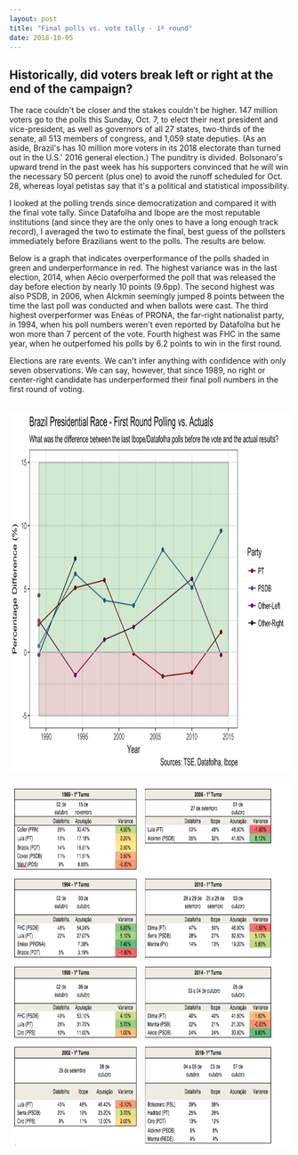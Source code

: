```yaml
---
layout: post
title: "Final polls vs. vote tally - 1º round"
date: 2018-10-05
---
```


<h2> Historically, did voters break left or right at the end of the campaign?</h2>

<p> The race couldn't be closer and the stakes couldn't be higher. 147 million voters go to the polls this Sunday, Oct. 7, to elect their next president and vice-president, as well as governors of all 27 states, two-thirds of the senate, all 513 members of congress, and 1,059 state deputies. (As an aside, Brazil's has 10 million more voters in its 2018 electorate than turned out in the U.S.' 2016 general election.) The punditry is divided. Bolsonaro's upward trend in the past week has his supporters convinced that he will win the necessary 50 percent (plus one) to avoid the runoff scheduled for Oct. 28, whereas loyal petistas say that it's a political and statistical impossibility. </p>
<p> I looked at the polling trends since democratization and compared it with the final vote tally. Since Datafolha and Ibope are the most reputable institutions (and since they are the only ones to have a long enough track record), I averaged the two to estimate the final, best guess of the pollsters immediately before Brazilians went to the polls. The results are below.</p>
<p> Below is a graph that indicates overperformance of the polls shaded in green and underperformance in red. The highest variance was in the last election, 2014, when Aécio overperformed the poll that was released the day before election by nearly 10 points (9.6pp). The second highest was also PSDB, in 2006, when Alckmin seemingly jumped 8 points between the time the last poll was conducted and when ballots were cast. The third highest overperformer was Enéas of PRONA, the far-right nationalist party, in 1994, when his poll numbers weren't even reported by Datafolha but he won more than 7 percent of the vote. Fourth highest was FHC in the same year, when he outperfomed his polls by 6.2 points to win in the first round.
<p> Elections are rare events. We can't infer anything with confidence with only seven observations. We can say, however, that since 1989, no right or center-right candidate has underperformed their final poll numbers in the first round of voting.
</p>
<br>
 <center>
<img src="/images/poll-variance-1-turno.png" alt="HTML5 Icon" style="width:900px;height:650px;">
	</center>
<br>
 <center>
<img src="/images/poll-variance-data.png" alt="HTML5 Icon" style="width:900px;height:650px;">
	</center>
<br>

